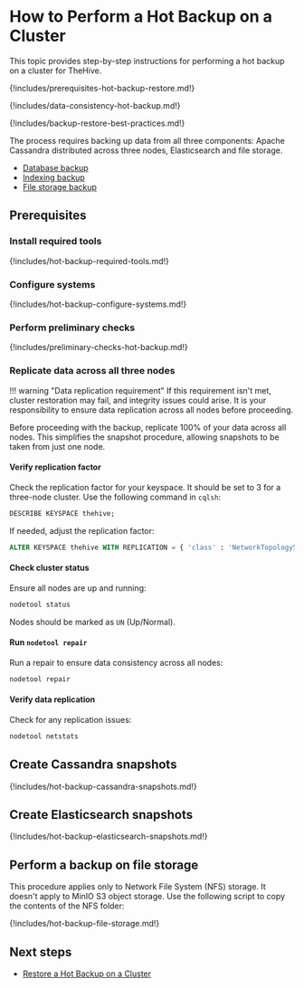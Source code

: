 # How to Perform a Hot Backup on a Cluster

This topic provides step-by-step instructions for performing a hot backup on a cluster for TheHive.

{!includes/prerequisites-hot-backup-restore.md!}

{!includes/data-consistency-hot-backup.md!}

{!includes/backup-restore-best-practices.md!}

The process requires backing up data from all three components: Apache Cassandra distributed across three nodes, Elasticsearch and file storage.

* [Database backup](#create-cassandra-snapshots)
* [Indexing backup](#create-elasticsearch-snapshots)
* [File storage backup](#perform-a-backup-on-file-storage)

## Prerequisites

### Install required tools

{!includes/hot-backup-required-tools.md!}

### Configure systems

{!includes/hot-backup-configure-systems.md!}

<!-- + add MinIO option -->

### Perform preliminary checks

{!includes/preliminary-checks-hot-backup.md!}

### Replicate data across all three nodes

!!! warning "Data replication requirement"
    If this requirement isn't met, cluster restoration may fail, and integrity issues could arise. It is your responsibility to ensure data replication across all nodes before proceeding.

Before proceeding with the backup, replicate 100% of your data across all nodes. This simplifies the snapshot procedure, allowing snapshots to be taken from just one node.

#### Verify replication factor

Check the replication factor for your keyspace. It should be set to 3 for a three-node cluster. Use the following command in `cqlsh`:

```sql
DESCRIBE KEYSPACE thehive;
```

If needed, adjust the replication factor:

```sql
ALTER KEYSPACE thehive WITH REPLICATION = { 'class' : 'NetworkTopologyStrategy', '<datacenter_name>' : 3 };
```

#### Check cluster status

Ensure all nodes are up and running:

```bash
nodetool status
```

Nodes should be marked as `UN` (Up/Normal).

#### Run `nodetool repair`

Run a repair to ensure data consistency across all nodes:

```bash
nodetool repair
```

#### Verify data replication

Check for any replication issues:

```bash
nodetool netstats
```

## Create Cassandra snapshots

{!includes/hot-backup-cassandra-snapshots.md!}

## Create Elasticsearch snapshots

{!includes/hot-backup-elasticsearch-snapshots.md!}

## Perform a backup on file storage

This procedure applies only to Network File System (NFS) storage. It doesn't apply to MinIO S3 object storage. Use the following script to copy the contents of the NFS folder:

{!includes/hot-backup-file-storage.md!}

<h2>Next steps</h2>

* [Restore a Hot Backup on a Cluster](../../restore/hot-restore/restore-hot-backup-cluster.md)